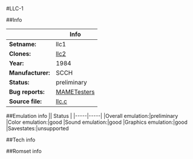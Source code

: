 #LLC-1

##Info

||Info|
|-----|-----|
|**Setname:**|llc1
|**Clones:**|[llc2](llc2.md)
|**Year:**|1984
|**Manufacturer:**|SCCH
|**Status:**|preliminary
|**Bug reports:**|[MAMETesters](http://mametesters.org/view_all_set.php?type=1&temporary=y&search=llc.c)
|**Source file:**|[llc.c](https://github.com/mamedev/mame/blob/master/src/mess/drivers/llc.c)

##Emulation info
|| Status |
|-----|-----|
|Overall emulation:|preliminary
|Color emulation:|good
|Sound emulation:|good
|Graphics emulation:|good
|Savestates:|unsupported

##Tech info

##Romset info

<!--- START OF EDITED COMMENT DO NOT TOUCH TEXT ABOVE-->
